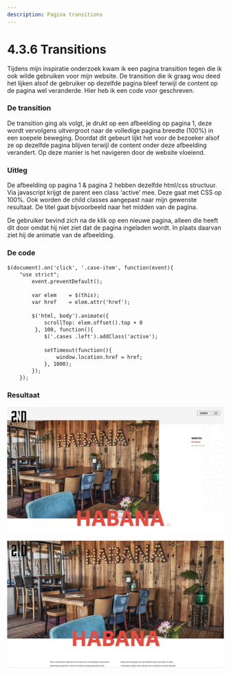 ```yaml
---
description: Pagina transitions
---
```


# 4.3.6 Transitions

Tijdens mijn inspiratie onderzoek kwam ik een pagina transition tegen die ik ook wilde gebruiken voor mijn website. De transition die ik graag wou deed het lijken alsof de gebruiker op dezelfde pagina bleef terwijl de content op de pagina wel veranderde. Hier heb ik een code voor geschreven.

### De transition

De transition ging als volgt, je drukt op een afbeelding op pagina 1, deze wordt vervolgens uitvergroot naar de volledige pagina breedte \(100%\) in een soepele beweging. Doordat dit gebeurt lijkt het voor de bezoeker alsof ze op dezelfde pagina blijven terwijl de content onder deze afbeelding verandert. Op deze manier is het navigeren door de website vloeiend. 

### Uitleg

De afbeelding op pagina 1 & pagina 2 hebben dezelfde html/css structuur. Via javascript krijgt de parent een class ‘active’ mee. Deze gaat met CSS op 100%. Ook worden de child classes aangepast naar mijn gewenste resultaat. De titel gaat bijvoorbeeld naar het midden van de pagina.

De gebruiker bevind zich na de klik op een nieuwe pagina, alleen die heeft dit door omdat hij niet ziet dat de pagina ingeladen wordt. In plaats daarvan ziet hij de animatie van de afbeelding.

### De code

```text
$(document).on('click', '.case-item', function(event){
	"use strict";
		event.preventDefault();
		
		var elem 	= $(this);
		var href	= elem.attr('href');
	
		$('html, body').animate({
			scrollTop: elem.offset().top + 0
		 }, 100, function(){
			$('.cases .left').addClass('active');

			setTimeout(function(){
				window.location.href = href;
			}, 1000);
		});
	});
```

### Resultaat

![State 1 - image 80%](../../.gitbook/assets/schermafbeelding-2019-06-15-om-16.28.51.png)

![State 2 - image 100%](../../.gitbook/assets/schermafbeelding-2019-06-15-om-16.28.35.png)



